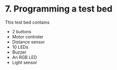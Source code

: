 # 7. Programming a test bed


This test bed contains
- 2 buttons
- Motor controler
- Distance sensor
- 10 LEDs
- Buzzer
- An RGB LED
- Light sensor
